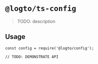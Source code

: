 # `@logto/ts-config`

> TODO: description

## Usage

```
const config = require('@logto/config');

// TODO: DEMONSTRATE API
```
